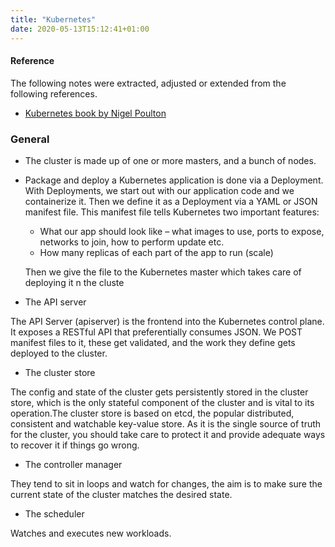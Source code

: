 ```yaml
---
title: "Kubernetes"
date: 2020-05-13T15:12:41+01:00
---
```


#### Reference

The following notes were extracted, adjusted or extended from the following references.

- [Kubernetes book by Nigel Poulton](https://www.amazon.com/Kubernetes-Book-Version-November-2018-ebook/dp/B072TS9ZQZ)

### General

- The cluster is made up of one or more masters, and a bunch of nodes.
- Package and deploy a Kubernetes application is done via a Deployment. With Deployments, we start out with our application code and we containerize it. Then we define it as a Deployment via a YAML or JSON manifest file. This manifest file tells Kubernetes two important features:

    - What our app should look like – what images to use, ports to expose, networks to join, how to perform update etc.
    - How many replicas of each part of the app to run (scale)

    Then we give the file to the Kubernetes master which takes care of deploying it n the cluste

- The API server

The API Server (apiserver) is the frontend into the Kubernetes control plane. It exposes a RESTful API that preferentially consumes JSON. We POST manifest files to it, these get validated, and the work they define gets deployed to the cluster.


- The cluster store

The config and state of the cluster gets persistently stored in the cluster store, which is the only stateful component of the cluster and is vital to its operation.The cluster store is based on etcd, the popular distributed, consistent and watchable key-value store. As it is the single source of truth for the cluster, you should take care to protect it and provide adequate ways to recover it if things go wrong.

- The controller manager

They tend to sit in loops and watch for changes, the aim is to make sure the current state of the cluster matches the desired state.

- The scheduler

Watches and executes new workloads.


